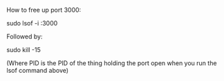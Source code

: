 How to free up port 3000:

sudo lsof -i :3000

Followed by:

sudo kill -15 <PID>

(Where PID is the PID of the thing holding the port open when you run the lsof command above)
 #

